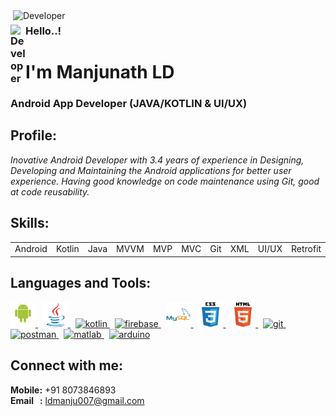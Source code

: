 <img align="right" alt="Developer" width="500"  src="https://miro.medium.com/max/1360/1*IRGHmiGsa16stedQvIaZfw.gif">

<h3 align="left">
  <img align="left" alt="Developer" width="24"  src="https://raw.githubusercontent.com/KarthikNayak024/KarthikNayak024/master/assets/wave.gif">
  Hello..!
</h3>
<h1>
  I'm Manjunath LD
</h1>

<h3 align="left">Android App Developer (JAVA/KOTLIN & UI/UX)</h3>

<h2 align="left">Profile:</h2> 

_Inovative Android Developer with 3.4 years of experience in Designing, Developing and Maintaining the Android applications for better user experience.
Having good knowledge on code maintenance using Git, good at code reusability._

<h2 align="left">Skills:</h2>
<table>
  <tbody>
  <tr>
    <td>Android</td>
    <td>Kotlin</td>
    <td>Java</td>
    <td>MVVM</td>
    <td>MVP</td>
    <td>MVC</td>
    <td>Git</td>
    <td>XML</td>
    <td>UI/UX</td>
    <td>Retrofit</td>
    <td>JSON</td>
    <td>GSON</td>
    <td>NavComponet</td>
    <td>View&nbsp;Model</td>
    <td>Live&nbsp;Data</td>
    <td>Room&nbsp;DB</td>
    <td>FCM</td>
    <td>ExoPlayer</td>
   </tr>
  </tbody>
</table>

<h2 align="left">Languages and Tools:</h2>
<p align="left"> 
  <a href="https://developer.android.com" target="_blank" rel="noreferrer"> <img src="https://raw.githubusercontent.com/devicons/devicon/master/icons/android/android-original-wordmark.svg" alt="android" width="40" height="40"/> </a> &nbsp;
  <a href="https://www.java.com" target="_blank" rel="noreferrer"> <img src="https://raw.githubusercontent.com/devicons/devicon/master/icons/java/java-original.svg" alt="java" width="40" height="40"/> </a> &nbsp;
  <a href="https://kotlinlang.org" target="_blank" rel="noreferrer"> <img src="https://www.vectorlogo.zone/logos/kotlinlang/kotlinlang-icon.svg" alt="kotlin" width="40" height="40"/> </a> &nbsp;
  <a href="https://firebase.google.com/" target="_blank" rel="noreferrer"> <img src="https://www.vectorlogo.zone/logos/firebase/firebase-icon.svg" alt="firebase" width="40" height="40"/> </a> &nbsp;
  <a href="https://www.mysql.com/" target="_blank" rel="noreferrer"> <img src="https://raw.githubusercontent.com/devicons/devicon/master/icons/mysql/mysql-original-wordmark.svg" alt="mysql" width="40" height="40"/> </a> &nbsp;
  <a href="https://www.w3schools.com/css/" target="_blank" rel="noreferrer"> <img src="https://raw.githubusercontent.com/devicons/devicon/master/icons/css3/css3-original-wordmark.svg" alt="css3" width="40" height="40"/> </a> &nbsp;
  <a href="https://www.w3.org/html/" target="_blank" rel="noreferrer"> <img src="https://raw.githubusercontent.com/devicons/devicon/master/icons/html5/html5-original-wordmark.svg" alt="html5" width="40" height="40"/> </a> &nbsp;
  <a href="https://git-scm.com/" target="_blank" rel="noreferrer"> <img src="https://www.vectorlogo.zone/logos/git-scm/git-scm-icon.svg" alt="git" width="40" height="40"/> </a> &nbsp;
  <a href="https://postman.com" target="_blank" rel="noreferrer"> <img src="https://www.vectorlogo.zone/logos/getpostman/getpostman-icon.svg" alt="postman" width="40" height="40"/> </a> &nbsp;
  <a href="https://www.mathworks.com/" target="_blank" rel="noreferrer"> <img src="https://upload.wikimedia.org/wikipedia/commons/2/21/Matlab_Logo.png" alt="matlab" width="40" height="40"/> </a> &nbsp;
  <a href="https://www.arduino.cc/" target="_blank" rel="noreferrer"> <img src="https://cdn.worldvectorlogo.com/logos/arduino-1.svg" alt="arduino" width="40" height="40"/> </a> 

<h2 align="left">Connect with me:</h2>

**Mobile:** +91 8073846893 <br>
**Email&nbsp;&nbsp;&nbsp;:** ldmanju007@gmail.com
